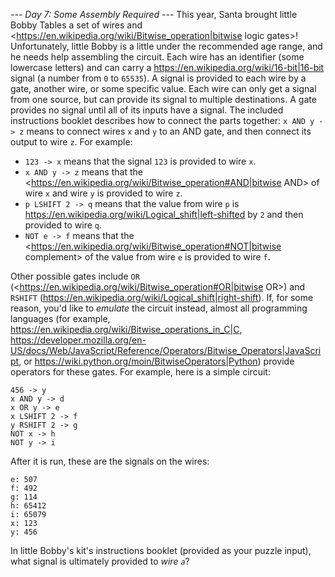 *--- Day 7: Some Assembly Required ---*
This year, Santa brought little Bobby Tables a set of wires and <https://en.wikipedia.org/wiki/Bitwise_operation|bitwise logic gates>!  Unfortunately, little Bobby is a little under the recommended age range, and he needs help assembling the circuit.
Each wire has an identifier (some lowercase letters) and can carry a <https://en.wikipedia.org/wiki/16-bit|16-bit> signal (a number from `0` to `65535`).  A signal is provided to each wire by a gate, another wire, or some specific value. Each wire can only get a signal from one source, but can provide its signal to multiple destinations.  A gate provides no signal until all of its inputs have a signal.
The included instructions booklet describes how to connect the parts together: `x AND y -> z` means to connect wires `x` and `y` to an AND gate, and then connect its output to wire `z`.
For example:

- `123 -> x` means that the signal `123` is provided to wire `x`.
- `x AND y -> z` means that the <https://en.wikipedia.org/wiki/Bitwise_operation#AND|bitwise AND> of wire `x` and wire `y` is provided to wire `z`.
- `p LSHIFT 2 -> q` means that the value from wire `p` is <https://en.wikipedia.org/wiki/Logical_shift|left-shifted> by `2` and then provided to wire `q`.
- `NOT e -> f` means that the <https://en.wikipedia.org/wiki/Bitwise_operation#NOT|bitwise complement> of the value from wire `e` is provided to wire `f`.

Other possible gates include `OR` (<https://en.wikipedia.org/wiki/Bitwise_operation#OR|bitwise OR>) and `RSHIFT` (<https://en.wikipedia.org/wiki/Logical_shift|right-shift>).  If, for some reason, you'd like to *emulate* the circuit instead, almost all programming languages (for example, <https://en.wikipedia.org/wiki/Bitwise_operations_in_C|C>, <https://developer.mozilla.org/en-US/docs/Web/JavaScript/Reference/Operators/Bitwise_Operators|JavaScript>, or <https://wiki.python.org/moin/BitwiseOperators|Python>) provide operators for these gates.
For example, here is a simple circuit:
```123 -> x
456 -> y
x AND y -> d
x OR y -> e
x LSHIFT 2 -> f
y RSHIFT 2 -> g
NOT x -> h
NOT y -> i
```
After it is run, these are the signals on the wires:
```d: 72
e: 507
f: 492
g: 114
h: 65412
i: 65079
x: 123
y: 456
```
In little Bobby's kit's instructions booklet (provided as your puzzle input), what signal is ultimately provided to *wire `a`*?
